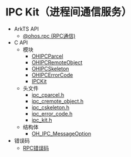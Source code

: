 # IPC Kit（进程间通信服务）<!--ipc-api-->

- ArkTS API<!--ipc-arkts-->
  - [@ohos.rpc (RPC通信)](js-apis-rpc.md)
- C API<!--ipc-c-->
  - 模块<!--ipc-moudle-->
    - [OHIPCParcel](_o_h_i_p_c_parcel.md)
    - [OHIPCRemoteObject](_o_h_i_p_c_remote_object.md)
    - [OHIPCSkeleton](_o_h_i_p_c_skeleton.md)
    - [OHIPCErrorCode](_o_h_i_p_c_error_code.md)
    - [IPCKit](_i_p_c_kit.md)
  - 头文件<!--ipc-headerfile-->
    - [ipc_cparcel.h](ipc__cparcel_8h.md)
    - [ipc_cremote_object.h](ipc__cremote__object_8h.md)
    - [ipc_cskeleton.h](ipc__cskeleton_8h.md)
    - [ipc_error_code.h](ipc__error__code_8h.md)
    - [ipc_kit.h](ipc__kit_8h.md)
  - 结构体<!--ipc-struct-->
    - [OH_IPC_MessageOption](_o_h___i_p_c___message_option.md)
- 错误码<!--ipc-arkts-errcode-->
  - [RPC错误码](errorcode-rpc.md)
